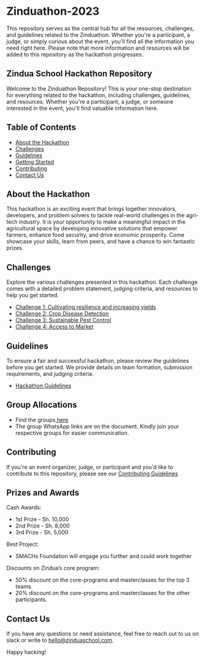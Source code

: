 # Zinduathon-2023
This repository serves as the central hub for all the resources, challenges, and guidelines related to the Zinduathon. Whether you're a participant, a judge, or simply curious about the event, you'll find all the information you need right here.
Please note that more information and resources will be added to this repository as the hackathon progresses.

## Zindua School Hackathon Repository

Welcome to the Zinduathon Repository! This is your one-stop destination for everything related to the hackathon, including challenges, guidelines, and resources. Whether you're a participant, a judge, or someone interested in the event, you'll find valuable information here.

## Table of Contents
- [About the Hackathon](#about-the-hackathon)
- [Challenges](#challenges)
- [Guidelines](#guidelines)
- [Getting Started](#getting-started)
- [Contributing](#contributing)
- [Contact Us](#contact-us)

## About the Hackathon

This hackathon is an exciting event that brings together innovators, developers, and problem solvers to tackle real-world challenges in the agri-tech industry. It is your opportunity to make a meaningful impact in the agricultural space by developing innovative solutions that empower farmers, enhance food security, and drive economic prosperity. Come showcase your skills, learn from peers, and have a chance to win fantastic prizes.

## Challenges

Explore the various challenges presented in this hackathon. Each challenge comes with a detailed problem statement, judging criteria, and resources to help you get started.

- [Challenge 1: Cultivating resilience and increasing yields](https://github.com/zinduaschool/zinduathon-2023/blob/main/Challenges/Challenge%201/cultivating-resilience.md)
- [Challenge 2: Crop Disease Detection](https://github.com/zinduaschool/zinduathon-2023/blob/main/Challenges/Challenge%202/crop-disease-detection.md)
- [Challenge 3: Sustainable Pest Control](https://github.com/zinduaschool/zinduathon-2023/blob/main/Challenges/Challenge%203/sustainable-pest-control.md)
- [Challenge 4: Access to Market](https://github.com/zinduaschool/zinduathon-2023/blob/main/Challenges/Challenge%204/access-to-market.md)

## Guidelines

To ensure a fair and successful hackathon, please review the guidelines before you get started. We provide details on team formation, submission requirements, and judging criteria.

- [Hackathon Guidelines](https://github.com/zinduaschool/zinduathon-2023/blob/main/Guidelines/hackathon-guidelines.md) 

## Group Allocations

- Find the groups[ here](https://docs.google.com/spreadsheets/d/1XFjk9v1pyM1UfhXYoIirRKIThZyJ0TwT9zD3GfBIFbg/edit?usp=sharing)
- The group WhatsApp links are on the document. Kindly join your respective groups for easier communication.

## Contributing

If you're an event organizer, judge, or participant and you'd like to contribute to this repository, please see our [Contributing Guidelines](https://github.com/zinduaschool/zinduathon-2023/blob/main/Guidelines/contributing-guidelines.md) 

## Prizes and Awards

Cash Awards:
 - 1st Prize - Sh. 10,000
 - 2nd Prize - Sh. 8,000
 - 3rd Prize - Sh. 5,000

Best Project:
 - SMACHs Foundation will engage you further and could work together

Discounts on Zindua’s core program:
  - 50% discount on the core-programs and masterclasses for the top 3 teams.
  - 20% discount on the core-programs and masterclasses for the other participants.

## Contact Us

If you have any questions or need assistance, feel free to reach out to us on slack or write to hello@zinduaschool.com.

Happy hacking!

